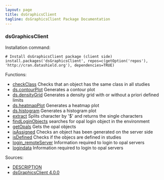 ```yaml
---
layout: page
title: dsGraphicsClient
tagline: dsGraphicsClient Package Documentation
---
```



### dsGraphicsClient

Installation command:

	# Install dsGraphicsClient package (client side)
	install.packages('dsGraphicsClient', repos=c(getOption('repos'), 'http://cran.datashield.org'), dependencies=TRUE)

Functions:


* [checkClass](checkClass.html) Checks that an object has the same class in all studies
* [ds.contourPlot](ds.contourPlot.html) Generates a contour plot
* [ds.densityGrid](ds.densityGrid.html) Generates a density grid with or without a priori defined limits
* [ds.heatmapPlot](ds.heatmapPlot.html) Generates a heatmap plot
* [ds.histogram](ds.histogram.html) Generates a histogram plot
* [extract](extract.html) Splits character by '$' and returns the single characters
* [findLoginObjects](findLoginObjects.html) searches for opal login object in the environment
* [getOpals](getOpals.html) Gets the opal objects
* [isAssigned](isAssigned.html) Checks an object has been generated on the server side
* [isDefined](isDefined.html) Checks if the objecs are defined in studies
* [login_remoteServer](login_remoteServer.html) Information required to login to opal servers
* [logindata](logindata.html) Information required to login to opal servers

Sources:

* [DESCRIPTION](https://raw.github.com/datashield/dsGraphicsClient/4.0.0/DESCRIPTION)
* [dsGraphicsClient 4.0.0](https://github.com/datashield/dsGraphicsClient/tree/4.0.0)
